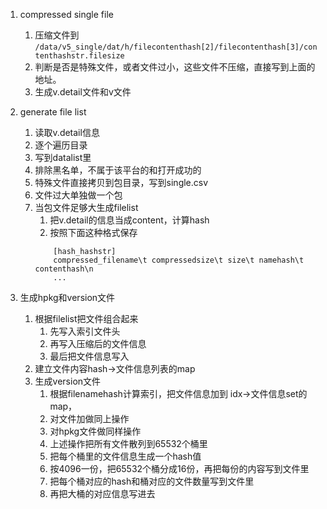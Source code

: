 1. compressed single file
	1. 压缩文件到 `/data/v5_single/dat/h/filecontenthash[2]/filecontenthash[3]/contenthashstr.filesize`
	2. 判断是否是特殊文件，或者文件过小，这些文件不压缩，直接写到上面的地址。
	3. 生成v.detail文件和v文件

2. generate file list
	1. 读取v.detail信息
	2. 逐个遍历目录
	3. 写到datalist里
	4. 排除黑名单，不属于该平台的和打开成功的
	5. 特殊文件直接拷贝到包目录，写到single.csv
	6. 文件过大单独做一个包
	7. 当包文件足够大生成filelist
		1. 把v.detail的信息当成content，计算hash
		2. 按照下面这种格式保存
		```
			[hash_hashstr]
			compressed_filename\t compressedsize\t size\t namehash\t contenthash\n
			...
		```

1. 生成hpkg和version文件
	1. 根据filelist把文件组合起来
		1. 先写入索引文件头
		2. 再写入压缩后的文件信息
		3. 最后把文件信息写入
	2. 建立文件内容hash->文件信息列表的map
	3. 生成version文件
		1. 根据filenamehash计算索引，把文件信息加到 idx->文件信息set的map，
		2. 对文件加做同上操作
		3. 对hpkg文件做同样操作
		4. 上述操作把所有文件散列到65532个桶里
		5. 把每个桶里的文件信息生成一个hash值
		6. 按4096一份，把65532个桶分成16份，再把每份的内容写到文件里
		7. 把每个桶对应的hash和桶对应的文件数量写到文件里
		8. 再把大桶的对应信息写进去
